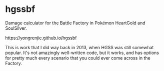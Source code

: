 # hgssbf
Damage calculator for the Battle Factory in Pokémon HeartGold and SoulSilver.

https://yongrenjie.github.io/hgssbf

This is work that I did way back in 2013, when HGSS was still somewhat popular. It's not amazingly well-written code, but it works, and has options for pretty much every scenario that you could ever come across in the Factory.

